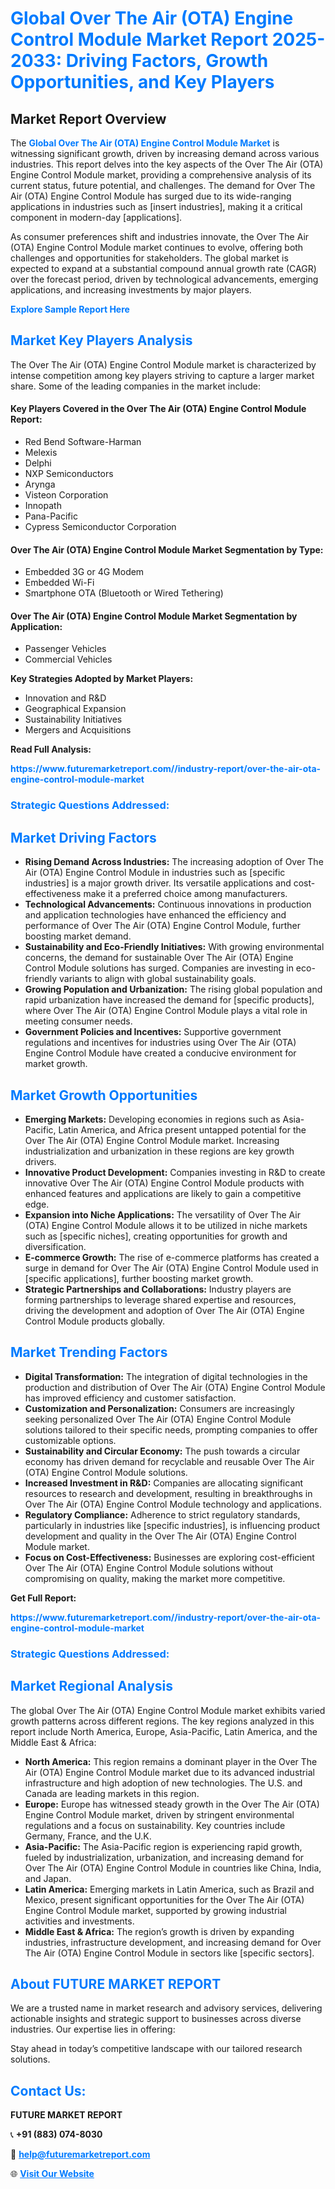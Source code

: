 <h1 style="color: #007BFF;">Global Over The Air (OTA) Engine Control Module Market Report 2025-2033: Driving Factors, Growth Opportunities, and Key Players</h1>

<section id="overview">
<h2>Market Report Overview</h2>
<p>The <a href="https://www.futuremarketreport.com//industry-report/over-the-air-ota-engine-control-module-market" style="color: #007BFF; text-decoration: none;"><strong>Global Over The Air (OTA) Engine Control Module Market</strong></a> is witnessing significant growth, driven by increasing demand across various industries. This report delves into the key aspects of the Over The Air (OTA) Engine Control Module market, providing a comprehensive analysis of its current status, future potential, and challenges. The demand for Over The Air (OTA) Engine Control Module has surged due to its wide-ranging applications in industries such as [insert industries], making it a critical component in modern-day [applications].</p>
<p>As consumer preferences shift and industries innovate, the Over The Air (OTA) Engine Control Module market continues to evolve, offering both challenges and opportunities for stakeholders. The global market is expected to expand at a substantial compound annual growth rate (CAGR) over the forecast period, driven by technological advancements, emerging applications, and increasing investments by major players.</p>
</section>

<section id="overview">
<p><a href="https://www.futuremarketreport.com//request-sample/reportId=81801" style="color: #007BFF; text-decoration: none;"><strong>Explore Sample Report Here</strong></a></p>
</section>

<section id="key-players">
<h2 style="color: #007BFF;">Market Key Players Analysis</h2>
<p>The Over The Air (OTA) Engine Control Module market is characterized by intense competition among key players striving to capture a larger market share. Some of the leading companies in the market include:</p>
<h4>Key Players Covered in the Over The Air (OTA) Engine Control Module Report:</h4>
<ul><li>Red Bend Software-Harman</li><li>Melexis</li><li>Delphi</li><li>NXP Semiconductors</li><li>Arynga</li><li>Visteon Corporation</li><li>Innopath</li><li>Pana-Pacific</li><li>Cypress Semiconductor Corporation</li></ul>
<h4>Over The Air (OTA) Engine Control Module Market Segmentation by Type:</h4>
<ul><li>Embedded 3G or 4G Modem</li><li>Embedded Wi-Fi</li><li>Smartphone OTA (Bluetooth or Wired Tethering)</li></ul>

<h4>Over The Air (OTA) Engine Control Module Market Segmentation by Application:</h4>
<ul><li>Passenger Vehicles</li><li>Commercial Vehicles</li></ul>
<p><strong>Key Strategies Adopted by Market Players:</strong></p>
<ul>
<li>Innovation and R&D</li>
<li>Geographical Expansion</li>
<li>Sustainability Initiatives</li>
<li>Mergers and Acquisitions</li>
</ul>
</section>

<section>
<p><strong>Read Full Analysis: </strong></p><a href="https://www.futuremarketreport.com//industry-report/over-the-air-ota-engine-control-module-market" style="color: #007BFF; text-decoration: none;"><strong>https://www.futuremarketreport.com//industry-report/over-the-air-ota-engine-control-module-market</strong></a>
<h3 style="color: #007BFF;">Strategic Questions Addressed:</h3>
</section>

<section id="driving-factors">
<h2 style="color: #007BFF;">Market Driving Factors</h2>
<ul>
<li><strong>Rising Demand Across Industries:</strong> The increasing adoption of Over The Air (OTA) Engine Control Module in industries such as [specific industries] is a major growth driver. Its versatile applications and cost-effectiveness make it a preferred choice among manufacturers.</li>
<li><strong>Technological Advancements:</strong> Continuous innovations in production and application technologies have enhanced the efficiency and performance of Over The Air (OTA) Engine Control Module, further boosting market demand.</li>
<li><strong>Sustainability and Eco-Friendly Initiatives:</strong> With growing environmental concerns, the demand for sustainable Over The Air (OTA) Engine Control Module solutions has surged. Companies are investing in eco-friendly variants to align with global sustainability goals.</li>
<li><strong>Growing Population and Urbanization:</strong> The rising global population and rapid urbanization have increased the demand for [specific products], where Over The Air (OTA) Engine Control Module plays a vital role in meeting consumer needs.</li>
<li><strong>Government Policies and Incentives:</strong> Supportive government regulations and incentives for industries using Over The Air (OTA) Engine Control Module have created a conducive environment for market growth.</li>
</ul>
</section>

<section id="growth-opportunities">
<h2 style="color: #007BFF;">Market Growth Opportunities</h2>
<ul>
<li><strong>Emerging Markets:</strong> Developing economies in regions such as Asia-Pacific, Latin America, and Africa present untapped potential for the Over The Air (OTA) Engine Control Module market. Increasing industrialization and urbanization in these regions are key growth drivers.</li>
<li><strong>Innovative Product Development:</strong> Companies investing in R&D to create innovative Over The Air (OTA) Engine Control Module products with enhanced features and applications are likely to gain a competitive edge.</li>
<li><strong>Expansion into Niche Applications:</strong> The versatility of Over The Air (OTA) Engine Control Module allows it to be utilized in niche markets such as [specific niches], creating opportunities for growth and diversification.</li>
<li><strong>E-commerce Growth:</strong> The rise of e-commerce platforms has created a surge in demand for Over The Air (OTA) Engine Control Module used in [specific applications], further boosting market growth.</li>
<li><strong>Strategic Partnerships and Collaborations:</strong> Industry players are forming partnerships to leverage shared expertise and resources, driving the development and adoption of Over The Air (OTA) Engine Control Module products globally.</li>
</ul>
</section>

<section id="trending-factors">
<h2 style="color: #007BFF;">Market Trending Factors</h2>
<ul>
<li><strong>Digital Transformation:</strong> The integration of digital technologies in the production and distribution of Over The Air (OTA) Engine Control Module has improved efficiency and customer satisfaction.</li>
<li><strong>Customization and Personalization:</strong> Consumers are increasingly seeking personalized Over The Air (OTA) Engine Control Module solutions tailored to their specific needs, prompting companies to offer customizable options.</li>
<li><strong>Sustainability and Circular Economy:</strong> The push towards a circular economy has driven demand for recyclable and reusable Over The Air (OTA) Engine Control Module solutions.</li>
<li><strong>Increased Investment in R&D:</strong> Companies are allocating significant resources to research and development, resulting in breakthroughs in Over The Air (OTA) Engine Control Module technology and applications.</li>
<li><strong>Regulatory Compliance:</strong> Adherence to strict regulatory standards, particularly in industries like [specific industries], is influencing product development and quality in the Over The Air (OTA) Engine Control Module market.</li>
<li><strong>Focus on Cost-Effectiveness:</strong> Businesses are exploring cost-efficient Over The Air (OTA) Engine Control Module solutions without compromising on quality, making the market more competitive.</li>
</ul>
</section>

<section>
<p><strong>Get Full Report: </strong></p><a href="https://www.futuremarketreport.com//industry-report/over-the-air-ota-engine-control-module-market" style="color: #007BFF; text-decoration: none;"><strong>https://www.futuremarketreport.com//industry-report/over-the-air-ota-engine-control-module-market</strong></a>
<h3 style="color: #007BFF;">Strategic Questions Addressed:</h3>
</section>


<section id="regional-analysis">
<h2 style="color: #007BFF;">Market Regional Analysis</h2>
<p>The global Over The Air (OTA) Engine Control Module market exhibits varied growth patterns across different regions. The key regions analyzed in this report include North America, Europe, Asia-Pacific, Latin America, and the Middle East & Africa:</p>
<ul>
<li><strong>North America:</strong> This region remains a dominant player in the Over The Air (OTA) Engine Control Module market due to its advanced industrial infrastructure and high adoption of new technologies. The U.S. and Canada are leading markets in this region.</li>
<li><strong>Europe:</strong> Europe has witnessed steady growth in the Over The Air (OTA) Engine Control Module market, driven by stringent environmental regulations and a focus on sustainability. Key countries include Germany, France, and the U.K.</li>
<li><strong>Asia-Pacific:</strong> The Asia-Pacific region is experiencing rapid growth, fueled by industrialization, urbanization, and increasing demand for Over The Air (OTA) Engine Control Module in countries like China, India, and Japan.</li>
<li><strong>Latin America:</strong> Emerging markets in Latin America, such as Brazil and Mexico, present significant opportunities for the Over The Air (OTA) Engine Control Module market, supported by growing industrial activities and investments.</li>
<li><strong>Middle East & Africa:</strong> The region’s growth is driven by expanding industries, infrastructure development, and increasing demand for Over The Air (OTA) Engine Control Module in sectors like [specific sectors].</li>
</ul>
</section>

<footer>
<h2 style="color: #007BFF;">About FUTURE MARKET REPORT</h2>
<p>We are a trusted name in market research and advisory services, delivering actionable insights and strategic support to businesses across diverse industries. Our expertise lies in offering:</p>

<p>Stay ahead in today’s competitive landscape with our tailored research solutions.</p>

<h2 style="color: #007BFF;">Contact Us:</h2>
<p><strong>FUTURE MARKET REPORT</strong></p>
<p>📞 <strong>+91 (883) 074-8030</strong></p>
<p>📧 <strong><a href="mailto:help@futuremarketreport.com" style="color: #007BFF;">help@futuremarketreport.com</a></strong></p>
<p>🌐 <strong><a href="https://www.futuremarketreport.com/" style="color: #007BFF;">Visit Our Website</a></strong></p>
</footer>